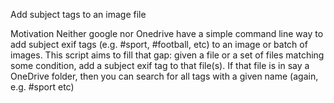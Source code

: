 Add subject tags to an image file

Motivation
Neither google nor Onedrive have a simple command line way to add subject exif tags (e.g. #sport, #football, etc) to an image or batch of images. 
This script aims to fill that gap: given a file or a set of files matching some condition, add a subject exif tag to that file(s).
If that file is in say a OneDrive folder, then you can search for all tags with a given name (again, e.g. #sport etc)
